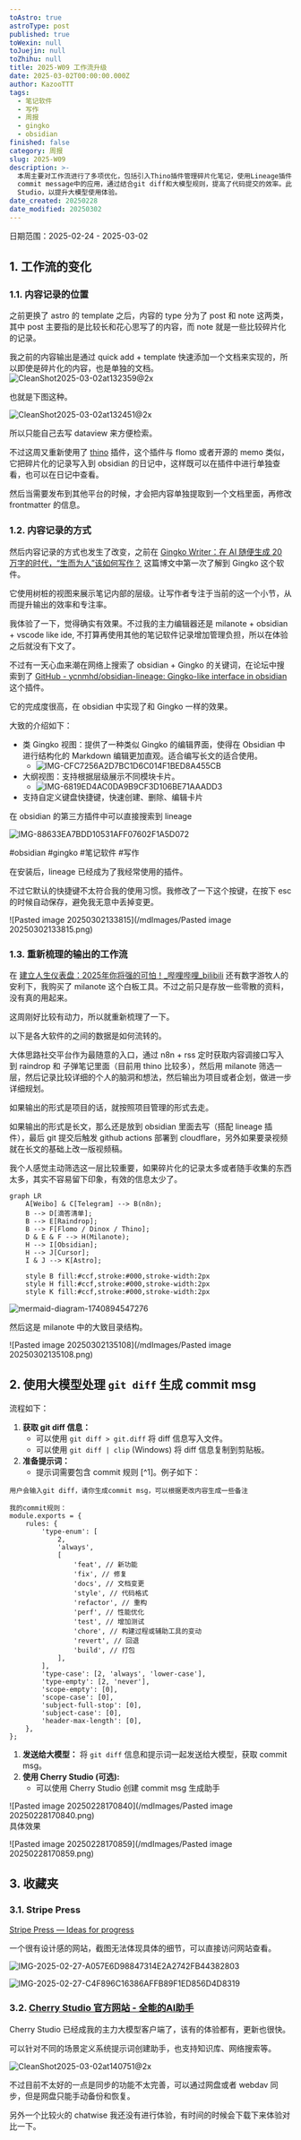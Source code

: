 ```yaml
---
toAstro: true
astroType: post
published: true
toWexin: null
toJuejin: null
toZhihu: null
title: 2025-W09 工作流升级
date: 2025-03-02T00:00:00.000Z
author: KazooTTT
tags:
  - 笔记软件
  - 写作
  - 周报
  - gingko
  - obsidian
finished: false
category: 周报
slug: 2025-W09
description: >-
  本周主要对工作流进行了多项优化，包括引入Thino插件管理碎片化笔记，使用Lineage插件实现Gingko式结构化写作，以及通过Milanote梳理内容输出流程。同时，探索了大模型在生成git
  commit message中的应用，通过结合git diff和大模型规则，提高了代码提交的效率。此外，还推荐了Cherry
  Studio，以提升大模型使用体验。
date_created: 20250228
date_modified: 20250302
---
```


<!--section: 1-->

日期范围：2025-02-24 - 2025-03-02

<!--section: 2-->

## 1. 工作流的变化

<!--section: 2.1-->

### 1.1. 内容记录的位置

之前更换了 astro 的 template 之后，内容的 type 分为了 post 和 note 这两类，其中 post 主要指的是比较长和花心思写了的内容，而 note 就是一些比较碎片化的记录。  

我之前的内容输出是通过 quick add + template 快速添加一个文档来实现的，所以即使是碎片化的内容，也是单独的文档。  
![CleanShot2025-03-02at132359@2x](/mdImages/CleanShot2025-03-02at132359@2x.png)  

也就是下图这种。

![CleanShot2025-03-02at132451@2x](/mdImages/CleanShot2025-03-02at132451@2x.png)  

所以只能自己去写 dataview 来方便检索。  

不过这周又重新使用了 [thino](<https://github.com/Quorafind/Obsidian-Thino>) 插件，这个插件与 flomo 或者开源的 memo 类似，它把碎片化的记录写入到 obsidian 的日记中，这样既可以在插件中进行单独查看，也可以在日记中查看。  

然后当需要发布到其他平台的时候，才会把内容单独提取到一个文档里面，再修改 frontmatter 的信息。

### 1.2. 内容记录的方式

然后内容记录的方式也发生了改变，之前在 [Gingko Writer：在 AI 随便生成 20 万字的时代，“生而为人”该如何写作？](<https://blog.jimmylv.info/gingko-writer-human-writing-ai-generation-era/>) 这篇博文中第一次了解到 Gingko 这个软件。  

它使用树桩的视图来展示笔记内部的层级。让写作者专注于当前的这一个小节，从而提升输出的效率和专注率。  

我体验了一下，觉得确实有效果。不过我的主力编辑器还是 milanote + obsidian + vscode like ide, 不打算再使用其他的笔记软件记录增加管理负担，所以在体验之后就没有下文了。  

不过有一天心血来潮在网络上搜索了 obsidian + Gingko 的关键词，在论坛中搜索到了 [GitHub - ycnmhd/obsidian-lineage: Gingko-like interface in obsidian](<https://github.com/ycnmhd/obsidian-lineage>) 这个插件。  

它的完成度很高，在 obsidian 中实现了和 Gingko 一样的效果。      

大致的介绍如下：  

- 类 Gingko 视图：提供了一种类似 Gingko 的编辑界面，使得在 Obsidian 中进行结构化的 Markdown 编辑更加直观。适合编写长文的适合使用。
	- ![IMG-CFC7256A2D7BC1D6C014F1BED8A455CB](/mdImages/IMG-CFC7256A2D7BC1D6C014F1BED8A455CB.png)
- 大纲视图：支持根据层级展示不同模块卡片。
	- ![IMG-6819ED4AC0DA9B9CF3D106BE71AAADD3](/mdImages/IMG-6819ED4AC0DA9B9CF3D106BE71AAADD3.png)
- 支持自定义键盘快捷键，快速创建、删除、编辑卡片

在 obsidian 的第三方插件中可以直接搜索到 lineage

![IMG-88633EA7BDD10531AFF07602F1A5D072](/mdImages/IMG-88633EA7BDD10531AFF07602F1A5D072.png)

#obsidian﻿ ﻿#gingko﻿ ﻿#笔记软件﻿ ﻿#写作﻿﻿  

在安装后，lineage 已经成为了我经常使用的插件。  

不过它默认的快捷键不太符合我的使用习惯。我修改了一下这个按键，在按下 esc 的时候自动保存，避免我无意中丢掉变更。

![Pasted image 20250302133815](/mdImages/Pasted image 20250302133815.png)

### 1.3. 重新梳理的输出的工作流

在 [建立人生仪表盘：2025年你将强的可怕！\_哔哩哔哩\_bilibili](<https://www.bilibili.com/video/BV1qe6HYhEBm/>) 还有数字游牧人的安利下，我购买了 milanote 这个白板工具。不过之前只是存放一些零散的资料，没有真的用起来。  

这周刚好比较有动力，所以就重新梳理了一下。  

以下是各大软件的之间的数据是如何流转的。  

大体思路社交平台作为最随意的入口，通过 n8n + rss 定时获取内容调接口写入到 raindrop 和 子弹笔记里面（目前用 thino 比较多），然后用 milanote 筛选一层，然后记录比较详细的个人的脑洞和想法，然后输出为项目或者企划，做进一步详细规划。

如果输出的形式是项目的话，就按照项目管理的形式去走。

如果输出的形式是长文，那么还是放到 obsidian 里面去写（搭配 lineage 插件），最后 git 提交后触发 github actions 部署到 cloudflare，另外如果要录视频就在长文的基础上改一版视频稿。

我个人感觉主动筛选这一层比较重要，如果碎片化的记录太多或者随手收集的东西太多，其实不容易留下印象，有效的信息太少了。

``` mermaid
graph LR
    A[Weibo] & C[Telegram] --> B(n8n);
    B --> D[滴答清单];
    B --> E[Raindrop];
    B --> F[Flomo / Dinox / Thino];
    D & E & F --> H(Milanote);
    H --> I[Obsidian];
    H --> J[Cursor];
    I & J --> K[Astro];

    style B fill:#ccf,stroke:#000,stroke-width:2px
    style H fill:#ccf,stroke:#000,stroke-width:2px
    style K fill:#ccf,stroke:#000,stroke-width:2px

```

![mermaid-diagram-1740894547276](/mdImages/mermaid-diagram-1740894547276.png)  

然后这是 milanote 中的大致目录结构。  

![Pasted image 20250302135108](/mdImages/Pasted image 20250302135108.png)

<!--section: 3-->

## 2. 使用大模型处理 `git diff` 生成 commit msg

流程如下：

1. **获取 git diff 信息：**
	* 可以使用 `git diff > git.diff` 将 diff 信息写入文件。
	* 可以使用 `git diff | clip` (Windows) 将 diff 信息复制到剪贴板。
2. **准备提示词：**
	* 提示词需要包含 commit 规则 [^1]。例子如下：

```
用户会输入git diff，请你生成commit msg，可以根据更改内容生成一些备注

我的commit规则：
module.exports = {
	rules: {
		'type-enum': [
			2,
			'always',
			[
				'feat', // 新功能
				'fix', // 修复
				'docs', // 文档变更
				'style', // 代码格式
				'refactor', // 重构
				'perf', // 性能优化
				'test', // 增加测试
				'chore', // 构建过程或辅助工具的变动
				'revert', // 回退
				'build', // 打包
			],
		],
		'type-case': [2, 'always', 'lower-case'],
		'type-empty': [2, 'never'],
		'scope-empty': [0],
		'scope-case': [0],
		'subject-full-stop': [0],
		'subject-case': [0],
		'header-max-length': [0],
	},
};
```

1. **发送给大模型：** 将 `git diff` 信息和提示词一起发送给大模型，获取 commit msg。
2. **使用 Cherry Studio (可选):**
	* 可以使用 Cherry Studio 创建 commit msg 生成助手

![Pasted image 20250228170840](/mdImages/Pasted image 20250228170840.png)  
具体效果 

![Pasted image 20250228170859](/mdImages/Pasted image 20250228170859.png)

<!--section: 4-->

## 3. 收藏夹

<!--section: 4.1-->

### 3.1. Stripe Press

[Stripe Press — Ideas for progress](<https://press.stripe.com/>)  

一个很有设计感的网站，截图无法体现具体的细节，可以直接访问网站查看。

![IMG-2025-02-27-A057E6D98847314E2A2742FB44382803](/mdImages/IMG-2025-02-27-A057E6D98847314E2A2742FB44382803.png)  

![IMG-2025-02-27-C4F896C16386AFFB89F1ED856D4D8319](/mdImages/IMG-2025-02-27-C4F896C16386AFFB89F1ED856D4D8319.png)

<!--section: 4.2-->

### 3.2. [Cherry Studio 官方网站 - 全能的AI助手](<https://cherry-ai.com/>)

Cherry Studio 已经成我的主力大模型客户端了，该有的体验都有，更新也很快。  

可以针对不同的场景定义系统提示词创建助手，也支持知识库、网络搜索等。

![CleanShot2025-03-02at140751@2x](/mdImages/CleanShot2025-03-02at140751@2x.png)  

不过目前不太好的一点是同步的功能不太完善，可以通过网盘或者 webdav 同步，但是网盘只能手动备份和恢复。  

另外一个比较火的 chatwise 我还没有进行体验，有时间的时候会下载下来体验对比一下。  
